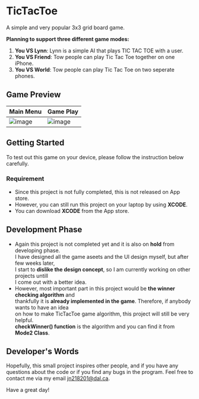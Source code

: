 # TicTacToe
A simple and very popular 3x3 grid board game.  

**Planning to support three different game modes:**  
1. **You VS Lynn**: Lynn is a simple AI that plays TIC TAC TOE with a user.
2. **You VS Friend**: Tow people can play Tic Tac Toe together on one iPhone.
3. **You VS World**: Tow people can play Tic Tac Toe on two seperate phones.  

## Game Preview
Main Menu | Game Play |
----------|-----------|
![image](https://user-images.githubusercontent.com/24871462/37238958-d5f761ca-2407-11e8-999a-062e43b87ab0.png) | ![image](https://user-images.githubusercontent.com/24871462/37238942-863aeff8-2407-11e8-8ed5-7774630d6c54.png) |

## Getting Started
To test out this game on your device, please follow the instruction below carefully.

### Requirement
* Since this project is not fully completed, this is not released on App store.
* However, you can still run this project on your laptop by using **XCODE**.
* You can download **XCODE** from the App store.

## Development Phase
* Again this project is not completed yet and it is also on **hold** from developing phase.  
  I have designed all the game aseets and the UI design myself, but after few weeks later,  
  I start to **dislike the design concept**, so I am currently working on other projects untill  
  I come out with a better idea.
* However, most important part in this project would be **the winner checking algorithm** and  
  thankfully it is **already implemented in the game**. Therefore, if anybody wants to have an idea  
  on how to make TicTacToe game algorithm, this project will still be very helpful.  
  **checkWinner() function** is the algorithm and you can find it from **Mode2 Class**.
  
## Developer's Words
Hopefully, this small project inspires other people, and if you have any questions about the code or if you find any bugs in the program. Feel free to contact me via my email jn218201@dal.ca.

Have a great day!
